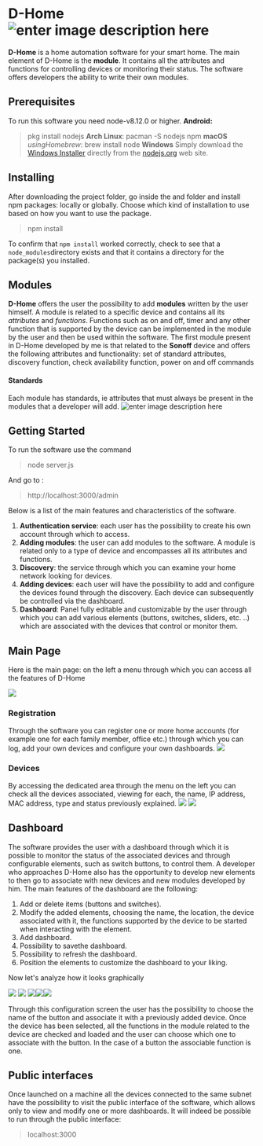 # D-Home![enter image description here](http://i66.tinypic.com/23vaufa.png)

**D-Home** is a home automation software for your smart home.
The main element of D-Home is the **module**. It contains all the attributes and functions for controlling devices or monitoring their status. The software offers developers the ability to write their own modules.

## Prerequisites


To run this software you need node-v8.12.0 or higher.
**Android:**
> pkg install nodejs
**Arch Linux**:
> pacman -S nodejs npm
**macOS** *usingHomebrew*: 
> brew install node
**Windows** Simply download the  [Windows Installer](https://nodejs.org/#download)  directly from the  [nodejs.org](https://nodejs.org/)  web site.



## Installing

  
After downloading the project folder, go inside the and folder and install npm packages: locally or globally. Choose which kind of installation to use based on how you want to use the package.

> npm install

To confirm that `npm install` worked correctly, check to see that a `node_modules`directory exists and that it contains a directory for the package(s) you installed.

## Modules

  
**D-Home** offers the user the possibility to add **modules** written by the user himself. A module is related to a specific device and contains all its *attributes* and *functions*. 
Functions such as on and off, timer and any other function that is supported by the device can be implemented in the module by the user and then be used within the software. The first module present in D-Home developed by me is that related to the **Sonoff** device and offers the following attributes and functionality: set of standard attributes, discovery function, check availability function, power on and off commands

#### Standards
  
Each module has standards, ie attributes that must always be present in the modules that a developer will add.
![enter image description here](http://i63.tinypic.com/nfrzv8.jpg)
## Getting Started

  To run the software use the command 

> node server.js

And go to :

> http://localhost:3000/admin

Below is a list of the main features and characteristics of the software.

 1.   **Authentication service**: each user has the possibility to create his own account through which to access.
 2.   **Adding modules**: the user can add modules to the software. A module is related only to a type of device and encompasses all its attributes and functions.
 3.   **Discovery**: the service through which you can examine your home network looking for devices.
 4.   **Adding devices**: each user will have the possibility to add and configure the devices found through the discovery. Each device can subsequently be controlled via the dashboard.
 5. **Dashboard**: Panel fully editable and customizable by the user through which you can add various elements (buttons, switches, sliders, etc. ..) which are associated with the devices that control or monitor them.

## Main Page
  
Here is the main page: on the left a menu through which you can access all the features of D-Home

![](https://lh3.googleusercontent.com/jm1B-RA4X4CWb7t4c8v5-Zj-iy6TasHktuHryrC7yD2vIFmcILOaaWigFUHzYxuF4rMMVe9s2cDUnnTFPaHjRjyQMftkli2_YLPfiXp9Y0g2E6ULM01fsINw_OfNYQyEb3Ob0k-SfXM)

### Registration

Through the software you can register one or more home accounts (for example one for each family member, office etc.) through which you can log, add your own devices and configure your own dashboards.
**![](https://lh5.googleusercontent.com/-IcITeNZKoUa0lTYkA_sS0TfgNboWrqCWqPTsDfAlOtq4U6-boAWB-c0CT6_UPKCWvO1NCYmmSaev1o1rwg_QH95g4KidmnY50ipCylNHeMDELVLDTu40wVo8U3-UYsppSpk1-kh)**
### Devices
  
By accessing the dedicated area through the menu on the left you can check all the devices associated, viewing for each, the name, IP address, MAC address, type and status previously explained.
**![](https://lh6.googleusercontent.com/CzYf6fiDOBPjVcaw6VG0w4lYNvvIKZLvvp0Sx_RFOlCVUBansOWxosI3bWfK_K2hkLQVsTyc3qF8Daw4j_6X9wYSH6kEXhQsoac_tfnwclqZJK3jmtxjhRX4vwWCI51wvNas7zcH)**
**![](https://lh3.googleusercontent.com/HoKawt0ow0EA9SFmI_1l3GOUkVz7gP70BByN-1NLI3n82JIrEoQsE9M2SjuP-m0_JfkdS0JmOLi-PScd55CAVF-UI7s5CnOnFWVEj-p1d6qA1VKQRDsuMZFQ0BS8ebA1lQVMUyRE)**

## Dashboard
The software provides the user with a dashboard through which it is possible to monitor the status of the associated devices and through configurable elements, such as switch buttons, to control them. A developer who approaches D-Home also has the opportunity to develop new elements to then go to associate with new devices and new modules developed by him.
The main features of the dashboard are the following:

 1. Add or delete items (buttons and switches). 
 2.  Modify the added elements, choosing the name, the location, the device associated 		   with it, the functions supported by the device to
    be started when interacting with the element.
  3. Add dashboard.
 3. Possibility to savethe dashboard.
 4. Possibility to refresh the dashboard. 
 5.  Position the elements to customize the dashboard to your liking.

Now let's analyze how it looks graphically

**![](https://lh6.googleusercontent.com/rMAQSvg6tCNh5oo4auNmBdY0hMNABGs-SmkahUKT4rhuJtBXXWJ77bqqaM0GMyr2Twif9Gafs1NdJ0Rk-z3zcZ724EO8bfYIrrxGSYZ3d9GfwuIxgRe_dwqbFb-DKadbrso-Jl590Fw)**
![](https://lh6.googleusercontent.com/5ooiXH83bjFOYgNOvX9RVAkqd8O-6uOb-xmoD3KeS7SUS2MaUpTQ3PZNhcrO01iF8BStGZdco6dGM_nc27d4SBVHgdbiR4MkwS39qT_JDOFzpaGLoaNiLa0PniIsUpANv_007l6U)  ![](https://lh6.googleusercontent.com/816VF6-sQxxQTXA24PeARpDCGf5Wp3-dcNjwXG3520cpWN2fmJiyWV_OCPxkZX3TFYmG2TarEY0zzQ-DWbvKmsK6D5eLgVhvvRgvtm1DaT5iiaXJntzDaLmTD7XAjCvaT979lLLB)![](https://lh5.googleusercontent.com/AJ0ZPdishJRoRGLsmk0W51HVYDY7p9YIyby4tl8OXDEiayP-H4JcU6QHeeU2m_qEvfLbqDezRvx73E-CCUS_ZJgaMYMV_1LoqzZt_h7K2WHuGvjNmL_aG1lAYLkMyprRWMs8K0ui)![](https://lh6.googleusercontent.com/OywLTWfvsgl776YK8m4uFLvwwM4NJ8Aemcjgmp-M8LoGubWKzWgTLv-BqqZoTuSQDx_G58HpfeMl7WiEe-P6fUmKSXonN2F-H8pr-RF0Jl2gh58Jd_AGd6u7-wdP_SOLNHQyCw4F)
  
Through this configuration screen the user has the possibility to choose the name of the button and associate it with a previously added device. Once the device has been selected, all the functions in the module related to the device are checked and loaded and the user can choose which one to associate with the button. In the case of a button the associable function is one.
## Public interfaces

Once launched on a machine all the devices connected to the same subnet have the possibility to visit the public interface of the software, which allows only to view and modify one or more dashboards.
It will indeed be possible to run through the public interface:

> localhost:3000

